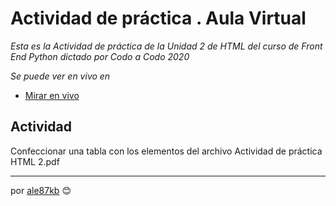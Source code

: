 # Actividad de práctica . Aula Virtual

_Esta es la Actividad de práctica de la Unidad 2 de HTML del curso de Front End Python dictado por Codo a Codo 2020_

_Se puede ver en vivo en_

* [Mirar en vivo](https://cac2020.vercel.app/Unidad_2/AP/index.html)

## Actividad

Confeccionar una tabla con los elementos del archivo
Actividad de práctica HTML 2.pdf

---
por [ale87kb](https://github.com/ale87kb) 😊
